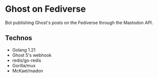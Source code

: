 # Ghost on Fediverse

Bot publishing Ghost's posts on the Fediverse through the Mastodon API.

## Technos

- Golang 1.21
- Ghost 5's webhook
- redis/go-redis
- Gorilla/mux
- McKael/madon